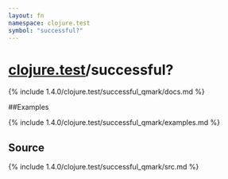```yaml
---
layout: fn
namespace: clojure.test
symbol: "successful?"
---
```


# [clojure.test](../)/successful?

{% include 1.4.0/clojure.test/successful_qmark/docs.md %}

##Examples

{% include 1.4.0/clojure.test/successful_qmark/examples.md %}
## Source
{% include 1.4.0/clojure.test/successful_qmark/src.md %}

